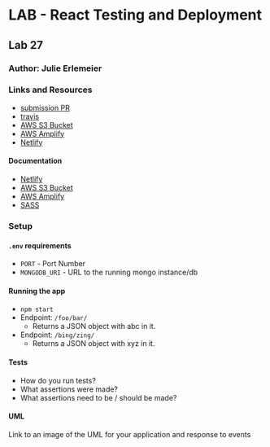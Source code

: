 # LAB - React Testing and Deployment

## Lab 27

### Author: Julie Erlemeier

### Links and Resources
* [submission PR](http://xyz.com)
* [travis](https://www.travis-ci.com/jmerlemeier-401-advanced-javascript/snapshot-testing)
* [AWS S3 Bucket](http://snapshot-testing27.s3-website-us-west-2.amazonaws.com/#)
* [AWS Amplify](http://xyz.com)
* [Netlify](http://xyz.com)

#### Documentation
* [Netlify](https://docs.netlify.com/?_ga=2.57866153.2017287062.1574207646-1424901283.1574207646)
* [AWS S3 Bucket](https://docs.aws.amazon.com/s3/index.html)
* [AWS Amplify](https://docs.aws.amazon.com/amplify/latest/userguide/one-click.html)
* [SASS](https://sass-lang.com/)

### Setup
#### `.env` requirements
* `PORT` - Port Number
* `MONGODB_URI` - URL to the running mongo instance/db

#### Running the app
* `npm start`
* Endpoint: `/foo/bar/`
  * Returns a JSON object with abc in it.
* Endpoint: `/bing/zing/`
  * Returns a JSON object with xyz in it.
  
#### Tests
* How do you run tests?
* What assertions were made?
* What assertions need to be / should be made?

#### UML
Link to an image of the UML for your application and response to events